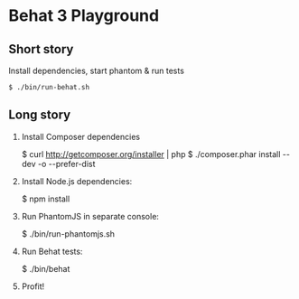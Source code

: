# Behat 3 Playground

## Short story

Install dependencies, start phantom & run tests
	
	$ ./bin/run-behat.sh

## Long story

 1) Install Composer dependencies
	
	$ curl http://getcomposer.org/installer | php
	$ ./composer.phar install --dev -o --prefer-dist

 2) Install Node.js dependencies:

 	$ npm install

 3) Run PhantomJS in separate console:

	$ ./bin/run-phantomjs.sh

 4) Run Behat tests:

	$ ./bin/behat

 5) Profit!